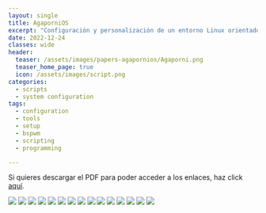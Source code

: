 ```yaml
---
layout: single
title: AgaporniOS
excerpt: "Configuración y personalización de un entorno Linux orientado a pruebas de penetración y seguridad ofensiva"
date: 2022-12-24
classes: wide
header:
  teaser: /assets/images/papers-agapornios/Agaporni.png
  teaser_home_page: true
  icon: /assets/images/script.png
categories:
  - scripts
  - system configuration
tags:  
  - configuration
  - tools
  - setup
  - bspwm
  - scripting
  - programming

---
```


Si quieres descargar el PDF para poder acceder a los enlaces, haz click [aquí](/assets/images/papers-agapornios/agapornios.pdf).

![](/assets/images/papers-agapornios/agapornios1.jpg)
![](/assets/images/papers-agapornios/agapornios2.jpg)
![](/assets/images/papers-agapornios/agapornios3.jpg)
![](/assets/images/papers-agapornios/agapornios4.jpg)
![](/assets/images/papers-agapornios/agapornios5.jpg)
![](/assets/images/papers-agapornios/agapornios6.jpg)
![](/assets/images/papers-agapornios/agapornios7.jpg)
![](/assets/images/papers-agapornios/agapornios8.jpg)
![](/assets/images/papers-agapornios/agapornios9.jpg)
![](/assets/images/papers-agapornios/agapornios10.jpg)
![](/assets/images/papers-agapornios/agapornios11.jpg)
![](/assets/images/papers-agapornios/agapornios12.jpg)
![](/assets/images/papers-agapornios/agapornios13.jpg)
![](/assets/images/papers-agapornios/agapornios14.jpg)
![](/assets/images/papers-agapornios/agapornios15.jpg)